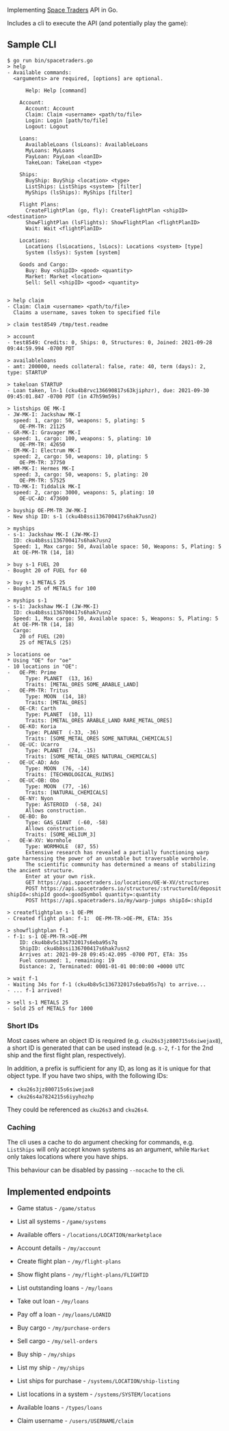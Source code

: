 Implementing [Space Traders](https://spacetraders.io) API in Go.

Includes a cli to execute the API (and potentially play the game):

## Sample CLI

```
$ go run bin/spacetraders.go
> help
- Available commands:
  <arguments> are required, [options] are optional.
  
      Help: Help [command]
  
    Account:
      Account: Account
      Claim: Claim <username> <path/to/file>
      Login: Login [path/to/file]
      Logout: Logout
  
    Loans:
      AvailableLoans (lsLoans): AvailableLoans
      MyLoans: MyLoans
      PayLoan: PayLoan <loanID>
      TakeLoan: TakeLoan <type>
  
    Ships:
      BuyShip: BuyShip <location> <type>
      ListShips: ListShips <system> [filter]
      MyShips (lsShips): MyShips [filter]
  
    Flight Plans:
      CreateFlightPlan (go, fly): CreateFlightPlan <shipID> <destination>
      ShowFlightPlan (lsFlights): ShowFlightPlan <flightPlanID>
      Wait: Wait <flightPlanID>
  
    Locations:
      Locations (lsLocations, lsLocs): Locations <system> [type]
      System (lsSys): System [system]
  
    Goods and Cargo:
      Buy: Buy <shipID> <good> <quantity>
      Market: Market <location>
      Sell: Sell <shipID> <good> <quantity>
  

> help claim
- Claim: Claim <username> <path/to/file>
  Claims a username, saves token to specified file

> claim test8549 /tmp/test.readme

> account
- test8549: Credits: 0, Ships: 0, Structures: 0, Joined: 2021-09-28 09:44:59.994 -0700 PDT

> availableloans
- amt: 200000, needs collateral: false, rate: 40, term (days): 2, type: STARTUP

> takeloan STARTUP
- Loan taken, ln-1 (cku4b8rvc136690817s63kjiphzr), due: 2021-09-30 09:45:01.847 -0700 PDT (in 47h59m59s)

> listships OE MK-I
- JW-MK-I: Jackshaw MK-I
  speed: 1, cargo: 50, weapons: 5, plating: 5
    OE-PM-TR: 21125
- GR-MK-I: Gravager MK-I
  speed: 1, cargo: 100, weapons: 5, plating: 10
    OE-PM-TR: 42650
- EM-MK-I: Electrum MK-I
  speed: 2, cargo: 50, weapons: 10, plating: 5
    OE-PM-TR: 37750
- HM-MK-I: Hermes MK-I
  speed: 3, cargo: 50, weapons: 5, plating: 20
    OE-PM-TR: 57525
- TD-MK-I: Tiddalik MK-I
  speed: 2, cargo: 3000, weapons: 5, plating: 10
    OE-UC-AD: 473600

> buyship OE-PM-TR JW-MK-I
- New ship ID: s-1 (cku4b8ssi136700417s6hak7usn2)

> myships
- s-1: Jackshaw MK-I (JW-MK-I)
  ID: cku4b8ssi136700417s6hak7usn2
  Speed: 1, Max cargo: 50, Available space: 50, Weapons: 5, Plating: 5
  At OE-PM-TR (14, 18)

> buy s-1 FUEL 20
- Bought 20 of FUEL for 60

> buy s-1 METALS 25
- Bought 25 of METALS for 100

> myships s-1
- s-1: Jackshaw MK-I (JW-MK-I)
  ID: cku4b8ssi136700417s6hak7usn2
  Speed: 1, Max cargo: 50, Available space: 5, Weapons: 5, Plating: 5
  At OE-PM-TR (14, 18)
  Cargo:
    20 of FUEL (20)
    25 of METALS (25)

> locations oe
* Using "OE" for "oe"
- 10 locations in "OE":
-   OE-PM: Prime
      Type: PLANET  (13, 16)
      Traits: [METAL_ORES SOME_ARABLE_LAND]
-   OE-PM-TR: Tritus
      Type: MOON  (14, 18)
      Traits: [METAL_ORES]
-   OE-CR: Carth
      Type: PLANET  (10, 11)
      Traits: [METAL_ORES ARABLE_LAND RARE_METAL_ORES]
-   OE-KO: Koria
      Type: PLANET  (-33, -36)
      Traits: [SOME_METAL_ORES SOME_NATURAL_CHEMICALS]
-   OE-UC: Ucarro
      Type: PLANET  (74, -15)
      Traits: [SOME_METAL_ORES NATURAL_CHEMICALS]
-   OE-UC-AD: Ado
      Type: MOON  (76, -14)
      Traits: [TECHNOLOGICAL_RUINS]
-   OE-UC-OB: Obo
      Type: MOON  (77, -16)
      Traits: [NATURAL_CHEMICALS]
-   OE-NY: Nyon
      Type: ASTEROID  (-58, 24)
      Allows construction.
-   OE-BO: Bo
      Type: GAS_GIANT  (-60, -58)
      Allows construction.
      Traits: [SOME_HELIUM_3]
-   OE-W-XV: Wormhole
      Type: WORMHOLE  (87, 55)
      Extensive research has revealed a partially functioning warp gate harnessing the power of an unstable but traversable wormhole.
      The scientific community has determined a means of stabilizing the ancient structure.
      Enter at your own risk.
      GET https://api.spacetraders.io/locations/OE-W-XV/structures
      POST https://api.spacetraders.io/structures/:structureId/deposit shipId=:shipId good=:goodSymbol quantity=:quantity
      POST https://api.spacetraders.io/my/warp-jumps shipId=:shipId

> createflightplan s-1 OE-PM
- Created flight plan: f-1:  OE-PM-TR->OE-PM, ETA: 35s

> showflightplan f-1
- f-1: s-1 OE-PM-TR->OE-PM
    ID: cku4b8v5c136732017s6eba95s7q
    ShipID: cku4b8ssi136700417s6hak7usn2
    Arrives at: 2021-09-28 09:45:42.095 -0700 PDT, ETA: 35s
    Fuel consumed: 1, remaining: 19
    Distance: 2, Terminated: 0001-01-01 00:00:00 +0000 UTC

> wait f-1
- Waiting 34s for f-1 (cku4b8v5c136732017s6eba95s7q) to arrive...
- ... f-1 arrived!

> sell s-1 METALS 25
- Sold 25 of METALS for 1000

```

### Short IDs

Most cases where an object ID is required (e.g. `cku26s3jz800715s6siwejax8`), a
short ID is generated that can be used instead (e.g. `s-2`, `f-1` for the 2nd
ship and the first flight plan, respectively).

In addition, a prefix is sufficient for any ID, as long as it is unique for
that object type. If you have two ships, with the following IDs:

* `cku26s3jz800715s6siwejax8`
* `cku26s4a7824215s6iyyhozhp`

They could be referenced as `cku26s3` and `cku26s4`.

### Caching

The cli uses a cache to do argument checking for commands, e.g. `ListShips`
will only accept known systems as an argument, while `Market` only takes
locations where you have ships.

This behaviour can be disabled by passing `--nocache` to the cli.

## Implemented endpoints


* Game status - `/game/status`

* List all systems - `/game/systems`

* Available offers - `/locations/LOCATION/marketplace`

* Account details - `/my/account`

* Create flight plan - `/my/flight-plans`

* Show flight plans - `/my/flight-plans/FLIGHTID`

* List outstanding loans - `/my/loans`

* Take out loan - `/my/loans`

* Pay off a loan - `/my/loans/LOANID`

* Buy cargo - `/my/purchase-orders`

* Sell cargo - `/my/sell-orders`

* Buy ship - `/my/ships`

* List my ship - `/my/ships`

* List ships for purchase - `/systems/LOCATION/ship-listing`

* List locations in a system - `/systems/SYSTEM/locations`

* Available loans - `/types/loans`

* Claim username - `/users/USERNAME/claim`

